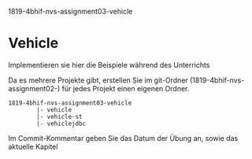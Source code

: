 1819-4bhif-nvs-assignment03-vehicle

# Vehicle

Implementieren sie hier die Beispiele während des Unterrichts

Da es mehrere Projekte gibt, erstellen Sie im git-Ordner (1819-4bhif-nvs-assignment02-<username>) für jedes Projekt einen eigenen Ordner.

```
1819-4bhif-nvs-assignment03-vehicle
        |- vehicle
        |- vehicle-st
        |- vehiclejdbc
```

Im Commit-Kommentar geben Sie das Datum der Übung an, sowie das aktuelle Kapitel
